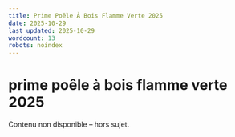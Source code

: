 ```yaml
---
title: Prime Poêle À Bois Flamme Verte 2025
date: 2025-10-29
last_updated: 2025-10-29
wordcount: 13
robots: noindex
---
```


# prime poêle à bois flamme verte 2025

Contenu non disponible – hors sujet.